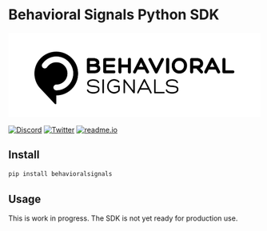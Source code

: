 # Behavioral Signals Python SDK

<p align="center">
  <img src="assets/logo.png" alt="Behavioral Signal Technologies" width="700"/>
</p>

[![Discord](https://badgen.net/discord/members/sSJ88FZG/?color=8978cc&icon=discord)](https://discord.gg/sSJ88FZG)
[![Twitter](https://badgen.net/badge/b/behavioralsignals/icon?icon=twitter&label&color=8978cc)](https://x.com/behaviorsignals)
[![readme.io](https://badgen.net/badge/readme.io/Documentation/?color=8978cc)](https://behavioralsignals.readme.io/)

## Install

```bash
pip install behavioralsignals
```

## Usage

This is work in progress. The SDK is not yet ready for production use.
